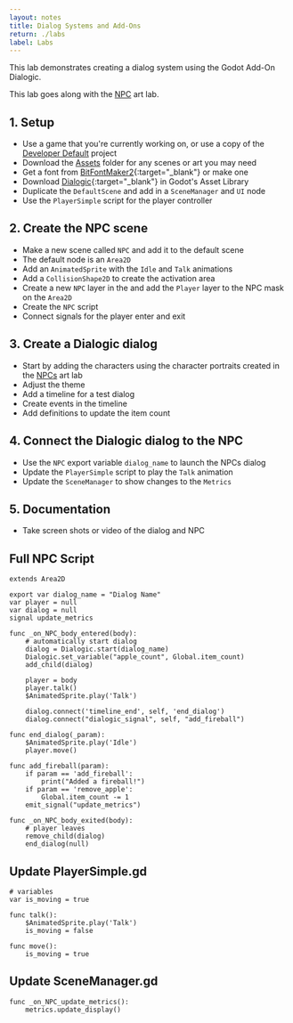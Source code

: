 ```yaml
---
layout: notes
title: Dialog Systems and Add-Ons
return: ./labs
label: Labs
---
```


This lab demonstrates creating a dialog system using the Godot Add-On Dialogic.

This lab goes along with the [NPC](./2-5_NPCs) art lab.

## 1. Setup
- Use a game that you're currently working on, or use a copy of the [Developer Default](./Developer_Default.zip) project
- Download the [Assets](./Assets.zip) folder for any scenes or art you may need
- Get a font from [BitFontMaker2](http://www.pentacom.jp/pentacom/bitfontmaker2/gallery/){:target="_blank"} or make one
- Download [Dialogic](https://github.com/coppolaemilio/dialogic){:target="_blank"} in Godot's Asset Library
- Duplicate the `DefaultScene` and add in a `SceneManager` and `UI` node
- Use the `PlayerSimple` script for the player controller

## 2. Create the NPC scene
- Make a new scene called `NPC` and add it to the default scene
- The default node is an `Area2D`
- Add an `AnimatedSprite` with the `Idle` and `Talk` animations
- Add a `CollisionShape2D` to create the activation area
- Create a new `NPC` layer in the and add the `Player` layer to the NPC mask on the `Area2D`
- Create the `NPC` script
- Connect signals for the player enter and exit

## 3. Create a Dialogic dialog
- Start by adding the characters using the character portraits created in the [NPCs](./2-5_NPCs) art lab
- Adjust the theme
- Add a timeline for a test dialog
- Create events in the timeline
- Add definitions to update the item count

## 4. Connect the Dialogic dialog to the NPC
- Use the `NPC` export variable `dialog_name` to launch the NPCs dialog
- Update the `PlayerSimple` script to play the `Talk` animation
- Update the `SceneManager` to show changes to the `Metrics`

## 5. Documentation
- Take screen shots or video of the dialog and NPC

## Full NPC Script
```
extends Area2D

export var dialog_name = "Dialog Name"
var player = null
var dialog = null
signal update_metrics

func _on_NPC_body_entered(body):
	# automatically start dialog
	dialog = Dialogic.start(dialog_name)
	Dialogic.set_variable("apple_count", Global.item_count)
	add_child(dialog)
	
	player = body
	player.talk()
	$AnimatedSprite.play('Talk')
	
	dialog.connect('timeline_end', self, 'end_dialog')
	dialog.connect("dialogic_signal", self, "add_fireball")

func end_dialog(_param):
	$AnimatedSprite.play('Idle')
	player.move()

func add_fireball(param):
	if param == 'add_fireball':
		print("Added a fireball!")
	if param == 'remove_apple':
		Global.item_count -= 1
	emit_signal("update_metrics")

func _on_NPC_body_exited(body):
	# player leaves
	remove_child(dialog)
	end_dialog(null)
```

## Update PlayerSimple.gd
```
# variables
var is_moving = true

func talk():
	$AnimatedSprite.play('Talk')
	is_moving = false
	
func move():
	is_moving = true
```

## Update SceneManager.gd
```
func _on_NPC_update_metrics():
	metrics.update_display()
```